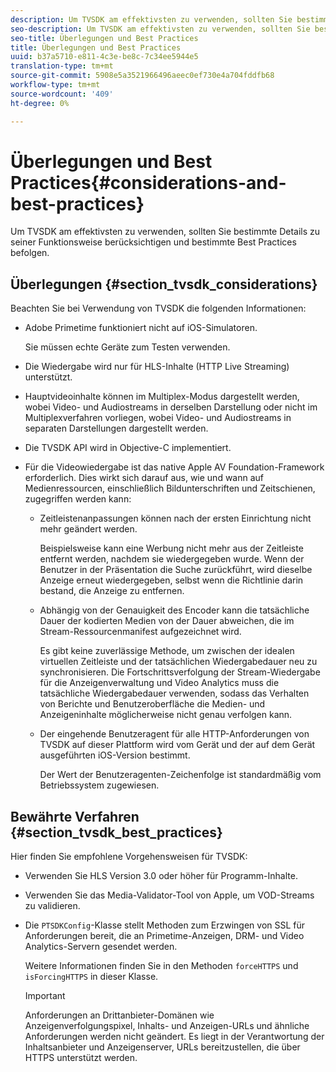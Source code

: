 ```yaml
---
description: Um TVSDK am effektivsten zu verwenden, sollten Sie bestimmte Details zu seiner Funktionsweise berücksichtigen und bestimmte Best Practices befolgen.
seo-description: Um TVSDK am effektivsten zu verwenden, sollten Sie bestimmte Details zu seiner Funktionsweise berücksichtigen und bestimmte Best Practices befolgen.
seo-title: Überlegungen und Best Practices
title: Überlegungen und Best Practices
uuid: b37a5710-e811-4c3e-be8c-7c34ee5944e5
translation-type: tm+mt
source-git-commit: 5908e5a3521966496aeec0ef730e4a704fddfb68
workflow-type: tm+mt
source-wordcount: '409'
ht-degree: 0%

---
```



# Überlegungen und Best Practices{#considerations-and-best-practices}

Um TVSDK am effektivsten zu verwenden, sollten Sie bestimmte Details zu seiner Funktionsweise berücksichtigen und bestimmte Best Practices befolgen.

## Überlegungen {#section_tvsdk_considerations}

Beachten Sie bei Verwendung von TVSDK die folgenden Informationen:

* Adobe Primetime funktioniert nicht auf iOS-Simulatoren.

   Sie müssen echte Geräte zum Testen verwenden.
* Die Wiedergabe wird nur für HLS-Inhalte (HTTP Live Streaming) unterstützt.
* Hauptvideoinhalte können im Multiplex-Modus dargestellt werden, wobei Video- und Audiostreams in derselben Darstellung oder nicht im Multiplexverfahren vorliegen, wobei Video- und Audiostreams in separaten Darstellungen dargestellt werden.
* Die TVSDK API wird in Objective-C implementiert.
* Für die Videowiedergabe ist das native Apple AV Foundation-Framework erforderlich. Dies wirkt sich darauf aus, wie und wann auf Medienressourcen, einschließlich Bildunterschriften und Zeitschienen, zugegriffen werden kann:

   * Zeitleistenanpassungen können nach der ersten Einrichtung nicht mehr geändert werden.

      Beispielsweise kann eine Werbung nicht mehr aus der Zeitleiste entfernt werden, nachdem sie wiedergegeben wurde. Wenn der Benutzer in der Präsentation die Suche zurückführt, wird dieselbe Anzeige erneut wiedergegeben, selbst wenn die Richtlinie darin bestand, die Anzeige zu entfernen.
   * Abhängig von der Genauigkeit des Encoder kann die tatsächliche Dauer der kodierten Medien von der Dauer abweichen, die im Stream-Ressourcenmanifest aufgezeichnet wird.

      Es gibt keine zuverlässige Methode, um zwischen der idealen virtuellen Zeitleiste und der tatsächlichen Wiedergabedauer neu zu synchronisieren. Die Fortschrittsverfolgung der Stream-Wiedergabe für die Anzeigenverwaltung und Video Analytics muss die tatsächliche Wiedergabedauer verwenden, sodass das Verhalten von Berichte und Benutzeroberfläche die Medien- und Anzeigeninhalte möglicherweise nicht genau verfolgen kann.
   * Der eingehende Benutzeragent für alle HTTP-Anforderungen von TVSDK auf dieser Plattform wird vom Gerät und der auf dem Gerät ausgeführten iOS-Version bestimmt.

      Der Wert der Benutzeragenten-Zeichenfolge ist standardmäßig vom Betriebssystem zugewiesen.

## Bewährte Verfahren {#section_tvsdk_best_practices}

Hier finden Sie empfohlene Vorgehensweisen für TVSDK:

* Verwenden Sie HLS Version 3.0 oder höher für Programm-Inhalte.
* Verwenden Sie das Media-Validator-Tool von Apple, um VOD-Streams zu validieren.
* Die `PTSDKConfig`-Klasse stellt Methoden zum Erzwingen von SSL für Anforderungen bereit, die an Primetime-Anzeigen, DRM- und Video Analytics-Servern gesendet werden.

   Weitere Informationen finden Sie in den Methoden `forceHTTPS` und `isForcingHTTPS` in dieser Klasse.

   >[!IMPORTANT]
   >
   >Anforderungen an Drittanbieter-Domänen wie Anzeigenverfolgungspixel, Inhalts- und Anzeigen-URLs und ähnliche Anforderungen werden nicht geändert. Es liegt in der Verantwortung der Inhaltsanbieter und Anzeigenserver, URLs bereitzustellen, die über HTTPS unterstützt werden.

